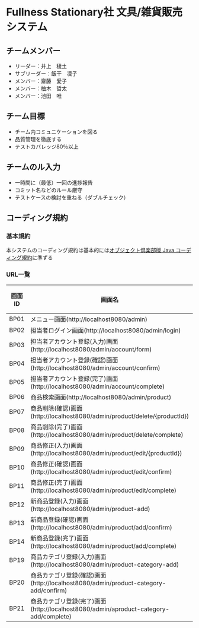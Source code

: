 # Fullness Stationary社 文具/雑貨販売システム

## チームメンバー

- リーダー：井上　稜土
- サブリーダー：飯干　凜子
- メンバー：齋藤　愛子
- メンバー：柚木　哲太
- メンバー：池田　唯

## チーム目標

- チーム内コミュニケーションを図る
- 品質管理を徹底する
- テストカバレッジ80％以上

## チームのル入力

- 一時間に（最低）一回の進捗報告
- コミット名などのルール厳守
- テストケースの検討を重ねる（ダブルチェック）

## コーディング規約

### 基本規約

本システムのコーディング規約は基本的には[オブジェクト倶楽部版 Java コーディング規約](http://objectclub.jp/community/codingstandard/CodingStd.pdf)に準ずる

### URL一覧
画面ID|画面名|コントローラー|HTTPメソッド|メソッド|ビュー
---|---|---|---|---|---
BP01|メニュー画面(http://localhost8080/admin)|MenuController|GET|menu()|admin/index.html
BP02|担当者ログイン画面(http://localhost8080/admin/login)|LoginController|GET|login()|admin/login.html
BP03|担当者アカウント登録(入力)画面(http://localhost8080/admin/account/form)|AccountController|GET|input()|admin/account/input.html
BP04|担当者アカウント登録(確認)画面(http://localhost8080/admin/account/confirm)|AccountController|POST|confirm()|admin/account/confirm.html
BP05|担当者アカウント登録(完了)画面(http://localhost8080/admin/account/complete)|AccountController|GET|complete()|admin/account/complete.html
BP06|商品検索画面(http://localhost8080/admin/product)|ProductController|GET|search()|admin/product/search.html
BP07|商品削除(確認)画面(http://localhost8080/admin/product/delete/{productId})|ProductDeleteController|POST|confirm()|admin/product/delete/confirm.html
BP08|商品削除(完了)画面(http://localhost8080/admin/product/delete/complete)|ProductDeleteController|GET|complete()|admin/product/delete/complete.html
BP09|商品修正(入力)画面(http://localhost8080/admin/product/edit/{productId})|ProductEditController|GET|input()|admin/product/edit/input.html
BP10|商品修正(確認)画面(http://localhost8080/admin/product/edit/confirm)|ProductEditController|POST|confirm()|admin/product/edit/confirm.html
BP11|商品修正(完了)画面(http://localhost8080/admin/product/edit/complete)|ProductEditController|GET|complete()|admin/product/edit/complete.html
BP12|新商品登録(入力)画面(http://localhost8080/admin/product-add)|ProductRegisterController|GET|input()|admin/product/register/input.html
BP13|新商品登録(確認)画面(http://localhost8080/admin/product/add/confirm)|ProductRegisterController|POST|confirm()|admin/product/register/confirm.html
BP14|新商品登録(完了)画面(http://localhost8080/admin/product/add/complete)|ProductRegisterController|GET|complete()|admin/product/register/complete.html
BP19|商品カテゴリ登録(入力)画面(http://localhost8080/admin/product-category-add)|ProductCategoryRegisterController|GET|input()|admin/productcategory/input.html
BP20|商品カテゴリ登録(確認)画面(http://localhost8080/admin/product-category-add/confirm)|ProductCategoryRegisterController|POST|confirm()|admin/productcategory/confirm.html
BP21|商品カテゴリ登録(完了)画面(http://localhost8080/admin/aproduct-category-add/complete)|ProductCategoryRegisterController|GET|complete()|admin/productcategory/complete.html


